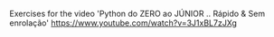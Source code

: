 Exercises for the video 'Python do ZERO ao JÚNIOR .. Rápido & Sem enrolação'
https://www.youtube.com/watch?v=3J1xBL7zJXg
